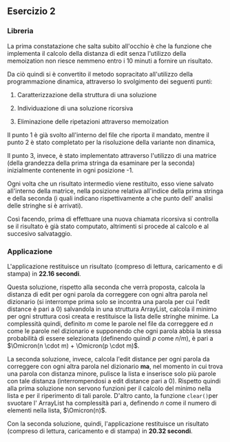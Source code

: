 ## Esercizio 2

### Libreria

La prima constatazione che salta subito all'occhio è che la funzione che implementa il calcolo della distanza di edit senza l'utilizzo della memoization non riesce nemmeno entro i 10 minuti a fornire un risultato.

Da ciò quindi si è convertito il metodo sopracitato all'utilizzo della programmazione dinamica, attraverso lo svolgimento dei seguenti punti:

1. Caratterizzazione della struttura di una soluzione

2. Individuazione di una soluzione ricorsiva

3. Eliminazione delle ripetazioni attraverso memoization

Il punto 1 è già svolto all'interno del file che riporta il mandato, mentre il punto 2 è stato completato per la risoluzione della variante non dinamica,

Il punto 3, invece, è stato implementato attraverso l'utilizzo di una matrice (della grandezza della prima stringa da esaminare per la seconda) inizialmente contenente in ogni posizione -1.

Ogni volta che un risultato intermedio viene restituito, esso viene salvato all'interno della matrice, nella posizione relativa all'indice della prima stringa e della seconda (i quali indicano rispettivamente a che punto dell' analisi delle stringhe si è arrivati).

Così facendo, prima di effettuare una nuova chiamata ricorsiva si controlla se il risultato è già stato computato, altrimenti si procede al calcolo e al succesivo salvataggio.

### Applicazione

L'applicazione restituisce un risultato (compreso di lettura, caricamento e di stampa) in **22.16 secondi**.

Questa soluzione, rispetto alla seconda che verrà proposta, calcola la distanza di edit per ogni parola da correggere con ogni altra parola nel dizionario (si interrompe prima solo se incontra una parola per cui l'edit distance è pari a 0) salvandola in una struttura ArrayList, calcola il minimo per ogni struttura così creata e restituisce la lista delle stringhe minime. La complessità quindi, definito $`m`$ come le parole nel file da correggere ed $`n`$ come le parole nel dizionario e supponendo che ogni parola abbia la stessa probabilità di essere selezionata (definendo quindi $p$ come $n/m$), è pari a  $`\Omicron(n \cdot m) + \Omicron(p \cdot m)`$.

La seconda soluzione, invece, calcola l'edit distance per ogni parola da correggere con ogni altra parola nel dizionario **ma**, nel momento in cui trova una parola con distanza minore, pulisce la lista e inserisce solo più parole con tale distanza (interrompendosi a edit distance pari a 0).
Rispetto quindi alla prima soluzione non servono funzioni per il calcolo del minimo nella lista e per il riperimento di tali parole.
D'altro canto, la funzione ``` clear() ```per svuotare l' ArrayList ha complessità pari a, definendo $`n`$ come il numero di elementi nella lista, $\Omicron(n)$.

Con la seconda soluzione, quindi, l'applicazione restituisce un risultato (compreso di lettura, caricamento e di stampa) in **20.32 secondi**.